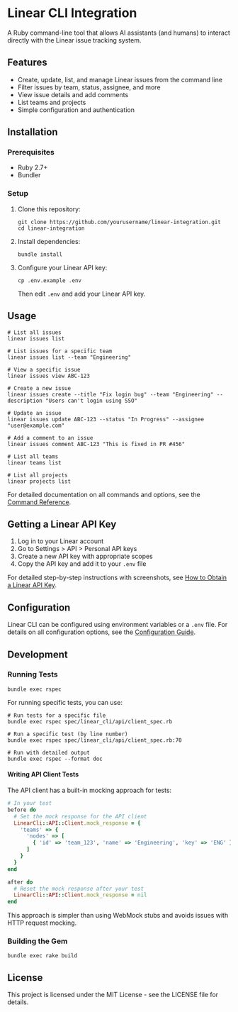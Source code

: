 # Linear CLI Integration

A Ruby command-line tool that allows AI assistants (and humans) to interact directly with the Linear issue tracking system.

## Features

- Create, update, list, and manage Linear issues from the command line
- Filter issues by team, status, assignee, and more
- View issue details and add comments
- List teams and projects
- Simple configuration and authentication

## Installation

### Prerequisites

- Ruby 2.7+
- Bundler

### Setup

1. Clone this repository:
   ```
   git clone https://github.com/yourusername/linear-integration.git
   cd linear-integration
   ```

2. Install dependencies:
   ```
   bundle install
   ```

3. Configure your Linear API key:
   ```
   cp .env.example .env
   ```
   Then edit `.env` and add your Linear API key.

## Usage

```
# List all issues
linear issues list

# List issues for a specific team
linear issues list --team "Engineering"

# View a specific issue
linear issues view ABC-123

# Create a new issue
linear issues create --title "Fix login bug" --team "Engineering" --description "Users can't login using SSO"

# Update an issue
linear issues update ABC-123 --status "In Progress" --assignee "user@example.com"

# Add a comment to an issue
linear issues comment ABC-123 "This is fixed in PR #456"

# List all teams
linear teams list

# List all projects
linear projects list
```

For detailed documentation on all commands and options, see the [Command Reference](docs/COMMANDS.md).

## Getting a Linear API Key

1. Log in to your Linear account
2. Go to Settings > API > Personal API keys
3. Create a new API key with appropriate scopes
4. Copy the API key and add it to your `.env` file

For detailed step-by-step instructions with screenshots, see [How to Obtain a Linear API Key](docs/API_KEY.md).

## Configuration

Linear CLI can be configured using environment variables or a `.env` file. For details on all configuration options, see the [Configuration Guide](docs/CONFIGURATION.md).

## Development

### Running Tests

```
bundle exec rspec
```

For running specific tests, you can use:

```
# Run tests for a specific file
bundle exec rspec spec/linear_cli/api/client_spec.rb

# Run a specific test (by line number)
bundle exec rspec spec/linear_cli/api/client_spec.rb:70

# Run with detailed output
bundle exec rspec --format doc
```

#### Writing API Client Tests

The API client has a built-in mocking approach for tests:

```ruby
# In your test
before do
  # Set the mock response for the API client
  LinearCli::API::Client.mock_response = {
    'teams' => {
      'nodes' => [
        { 'id' => 'team_123', 'name' => 'Engineering', 'key' => 'ENG' }
      ]
    }
  }
end

after do
  # Reset the mock response after your test
  LinearCli::API::Client.mock_response = nil
end
```

This approach is simpler than using WebMock stubs and avoids issues with HTTP request mocking.

### Building the Gem

```
bundle exec rake build
```

## License

This project is licensed under the MIT License - see the LICENSE file for details. 